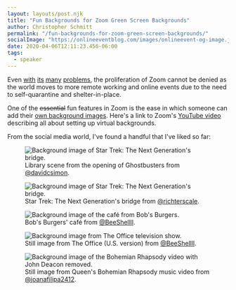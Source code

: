 ```yaml
---
layout: layouts/post.njk
title: "Fun Backgrounds for Zoom Green Screen Backgrounds"
author: Christopher Schmitt
permalink: "/fun-backgrounds-for-zoom-green-screen-backgrounds/"
socialImage: "https://onlineeventblog.com/images/onlineevent-og-image.jpg"
date: 2020-04-06T12:11:23.456-06:00
tags:
  - speaker
---
```


Even [with](https://www.fbi.gov/contact-us/field-offices/boston/news/press-releases/fbi-warns-of-teleconferencing-and-online-classroom-hijacking-during-covid-19-pandemic) [its](https://www.tomsguide.com/news/zoom-password-malware-flaw) [many](https://theintercept.com/2020/03/31/zoom-meeting-encryption/) [problems](https://www.vice.com/en_us/article/k7e599/zoom-ios-app-sends-data-to-facebook-even-if-you-dont-have-a-facebook-account), the proliferation of Zoom cannot be denied as the world moves to more remote working and online events due to the need to self-quarantine and shelter-in-place. 

One of the <del>essential</del> fun features in Zoom is the ease in which someone can add their [own background images](https://support.zoom.us/hc/en-us/articles/210707503-Virtual-Background). Here's a link to Zoom's [YouTube video](https://www.youtube.com/embed/3Zq-b51A3dA) describing all about setting up virtual backgrounds.

From the social media world, I've found a handful that I've liked so far: 

<figure>
    <img src="/images/blog/2020-04-05-ghostbusters-from-davidcsimon.jpg" alt="Background image of Star Trek: The Next Generation's bridge." loading="lazy">
    <figcaption>Library scene from the opening of Ghostbusters from  <a href="https://twitter.com/davidcsimon/status/1245574514269773825/photo/4">@davidcsimon</a>.</figcaption>
</figure>

<figure>
    <img src="/images/blog/2020-04-05-st-tng-from-richterscale.jpg" alt="Background image of Star Trek: The Next Generation's bridge." loading="lazy">
    <figcaption>Star Trek: The Next Generation's bridge from <a href="https://twitter.com/richterscale">@richterscale</a>.</figcaption>
</figure>


<figure>
    <img src="/images/blog/2020-04-05-bobs-burgers-from-beeshellll.jpg" alt="Background image of the café from Bob's Burgers." loading="lazy">
    <figcaption>Bob's Burgers' café from <a href="https://twitter.com/BeeShellll/status/1245030701994586113">@BeeShellll</a>.</figcaption>
</figure>

<figure>
    <img src="/images/blog/2020-04-05-the-office-from-beeshellll.jpg" alt="Background image from The Office television show." loading="lazy">
    <figcaption>Still image from The Office (U.S. version) from <a href="https://twitter.com/BeeShellll/status/1245030591386566656/photo/2">@BeeShellll</a>.</figcaption>
</figure>

<figure>
    <img src="/images/blog/2020-04-05-queen-from-joanafilipa2412.jpg" alt="Background image of the Bohemian Rhapsody video with John Deacon removed." loading="lazy">
    <figcaption>Still image from Queen's Bohemian Rhapsody music video from <a href="https://twitter.com/joanafilipa2412/status/1243878223240445955">@joanafilipa2412</a>.</figcaption>
</figure>

